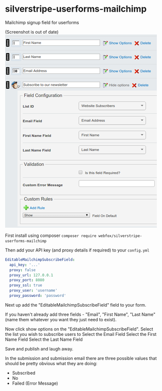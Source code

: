 # silverstripe-userforms-mailchimp
Mailchimp signup field for userforms

(Screenshot is out of date)  
![Screenshot](images/screen.png)

First install using composer `composer require webfox/silverstripe-userforms-mailchimp`

Then add your API key (and proxy details if required) to your `config.yml`

```yaml
EditableMailchimpSubscribeField:
  api_key: '...'
  proxy: false
  proxy_url: 127.0.0.1
  proxy_port: 8080
  proxy_ssl: true
  proxy_user: 'username'
  proxy_password: 'password'
```

Next up add the "EditableMailchimpSubscribeField" field to your form.

If you haven't already add three fields - "Email", "First Name", "Last Name" (name them whatever you want they just need to exist).

Now click show options on the "EditableMailchimpSubscribeField".
Select the list you wish to subscribe users to
Select the Email Field
Select the First Name Field
Select the Last Name Field

Save and publish and laugh away.

In the submission and submission email there are three possible values that should be pretty obvious what they are doing:
* Subscribed
* No
* Failed (Error Message)
